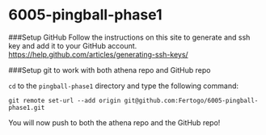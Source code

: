 6005-pingball-phase1
====================
###Setup GitHub
Follow the instructions on this site to generate and ssh key and add it to your GitHub account. 
https://help.github.com/articles/generating-ssh-keys/

###Setup git to work with both athena repo and GitHub repo

`cd` to the `pingball-phase1` directory and type the following command:

``` 
git remote set-url --add origin git@github.com:Fertogo/6005-pingball-phase1.git 
 ```

You will now push to both the athena repo and the GitHub repo!
